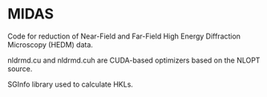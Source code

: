 # MIDAS

Code for reduction of Near-Field and Far-Field High Energy Diffraction Microscopy (HEDM) data.

nldrmd.cu and nldrmd.cuh are CUDA-based optimizers based on the NLOPT source.

SGInfo library used to calculate HKLs.
